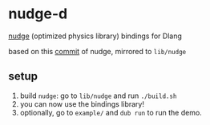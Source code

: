 # nudge-d

[nudge](https://github.com/rasmusbarr/nudge) (optimized physics library) bindings for Dlang

based on this [commit](bb00cb2985aa6b50babf4c76adcea5928b90ea91) of nudge, mirrored to `lib/nudge`

## setup

1. build `nudge`: go to `lib/nudge` and run `./build.sh`
2. you can now use the bindings library!
3. optionally, go to `example/` and `dub run` to run the demo.
